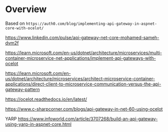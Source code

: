 # Overview

Based on 
`https://auth0.com/blog/implementing-api-gateway-in-aspnet-core-with-ocelot/`


https://www.linkedin.com/pulse/api-gateway-net-core-mohamed-sameh-dvm2f

https://learn.microsoft.com/en-us/dotnet/architecture/microservices/multi-container-microservice-net-applications/implement-api-gateways-with-ocelot

https://learn.microsoft.com/en-us/dotnet/architecture/microservices/architect-microservice-container-applications/direct-client-to-microservice-communication-versus-the-api-gateway-pattern

https://ocelot.readthedocs.io/en/latest/

https://www.c-sharpcorner.com/blogs/api-gateway-in-net-60-using-ocelot

YARP
https://www.infoworld.com/article/3707268/build-an-api-gateway-using-yarp-in-aspnet-core.html
